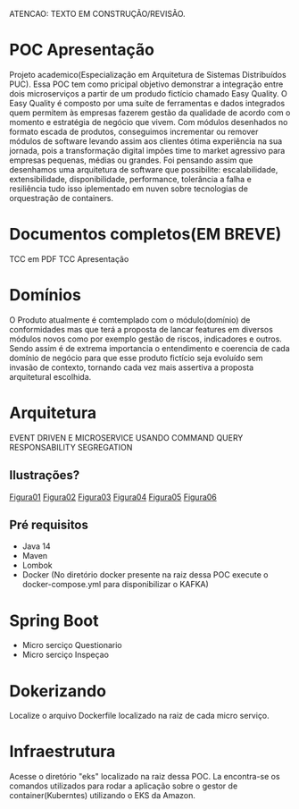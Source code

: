 ATENCAO: TEXTO EM CONSTRUÇÃO/REVISÃO.

# POC Apresentação
Projeto academico(Especialização em Arquitetura de Sistemas Distribuídos PUC).
Essa POC tem como pricipal objetivo demonstrar a integração entre dois microserviços a partir de um produdo fictício chamado Easy Quality. 
O Easy Quality é composto por uma suíte de ferramentas e dados integrados quem permitem às empresas fazerem gestão da qualidade de acordo com o momento e estratégia de negócio que vivem. Com módulos desenhados no formato escada de produtos, conseguimos incrementar ou remover  módulos de software levando assim aos clientes ótima experiência na sua jornada, pois a transformação digital impões time to market agressivo para empresas pequenas, médias ou grandes. Foi pensando assim que desenhamos uma arquitetura de software que possibilite: escalabilidade, extensibilidade, disponibilidade, performance, tolerância a falha e resiliência tudo isso iplementado em nuven sobre tecnologias de orquestração de containers.

# Documentos completos(EM BREVE)
TCC em PDF 
TCC Apresentação

# Domínios
O Produto atualmente é comtemplado com o módulo(domínio) de conformidades mas que terá a proposta de lancar features em diversos módulos novos como por exemplo gestão de riscos, indicadores e outros. Sendo assim é de extrema importancia o entendimento e coerencia de cada domínio de negócio para que esse produto fictício seja evoluído sem invasão de contexto, tornando cada vez mais assertiva a proposta arquitetural escolhida. 


# Arquitetura 
EVENT DRIVEN E MICROSERVICE USANDO COMMAND QUERY RESPONSABILITY SEGREGATION 

## Ilustrações?

[Figura01](https://github.com/rianmachado/easy-quality/blob/master/dominio-conformidades/ilustracoes/picture1.png)
[Figura02](https://github.com/rianmachado/easy-quality/blob/master/dominio-conformidades/ilustracoes/picture2.png)
[Figura03](https://github.com/rianmachado/easy-quality/blob/master/dominio-conformidades/ilustracoes/picture3.png)
[Figura04](https://github.com/rianmachado/easy-quality/blob/master/dominio-conformidades/ilustracoes/picture4.png)
[Figura05](https://github.com/rianmachado/easy-quality/blob/master/dominio-conformidades/ilustracoes/picture5.png)
[Figura06](https://github.com/rianmachado/easy-quality/blob/master/dominio-conformidades/ilustracoes/picture6.png)

## Pré requisitos
* Java 14
* Maven
* Lombok
* Docker (No diretório docker presente na raiz dessa POC execute o docker-compose.yml para disponibilizar o KAFKA)

# Spring Boot 
 - Micro serciço Questionario
 - Micro serciço Inspeçao
 
# Dokerizando
Localize o arquivo Dockerfile localizado na raiz de cada micro serviço.

# Infraestrutura
Acesse o diretório "eks" localizado na raiz dessa POC. La encontra-se os comandos utilizados para rodar a aplicação sobre o gestor de container(Kuberntes) utilizando o EKS da Amazon.

